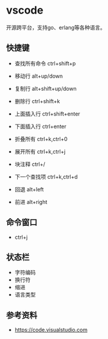 # vscode

开源跨平台，支持go、erlang等各种语言。

## 快捷键
* 查找所有命令 ctrl+shift+p
* 移动行 alt+up/down
* 复制行 alt+shift+up/down
* 删除行 ctrl+shift+k
* 上面插入行 ctrl+shift+enter
* 下面插入行 ctrl+enter
* 折叠所有 ctrl+k,ctrl+0
* 展开所有 ctrl+k,ctrl+j
* 块注释 ctrl+/

* 下一个查找项 ctrl+k,ctrl+d

* 回退 alt+left
* 前进 alt+right


## 命令窗口
* ctrl+j

## 状态栏
* 字符编码
* 换行符
* 缩进
* 语言类型

## 参考资料
* https://code.visualstudio.com
